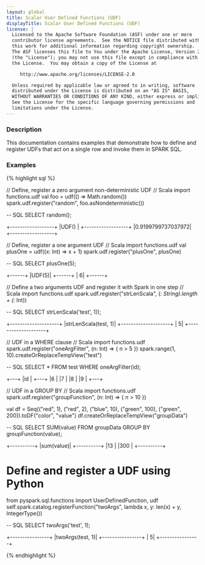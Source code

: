 ```yaml
---
layout: global
title: Scalar User Defined Functions (UDF)
displayTitle: Scalar User Defined Functions (UDF)
license: |
  Licensed to the Apache Software Foundation (ASF) under one or more
  contributor license agreements.  See the NOTICE file distributed with
  this work for additional information regarding copyright ownership.
  The ASF licenses this file to You under the Apache License, Version 2.0
  (the "License"); you may not use this file except in compliance with
  the License.  You may obtain a copy of the License at

     http://www.apache.org/licenses/LICENSE-2.0

  Unless required by applicable law or agreed to in writing, software
  distributed under the License is distributed on an "AS IS" BASIS,
  WITHOUT WARRANTIES OR CONDITIONS OF ANY KIND, either express or implied.
  See the License for the specific language governing permissions and
  limitations under the License.
---
```


### Description

This documentation contains examples that demonstrate how to define and register UDFs that act on a single row and invoke them in SPARK SQL.

### Examples

{% highlight sql %}

// Define, register a zero argument non-deterministic UDF
// Scala
import functions.udf
val foo = udf(() => Math.random())
spark.udf.register("random", foo.asNondeterministic())

-- SQL
SELECT random();

+------------------+
|UDF()             |
+------------------+
|0.9199799737037972|
+------------------+

// Define, register a one argument UDF
// Scala
import functions.udf
val plusOne = udf((x: Int) => x + 1)
spark.udf.register("plusOne", plusOne)

-- SQL
SELECT plusOne(5);

+------+
|UDF(5)|
+------+
|     6|
+------+

// Define a two arguments UDF and register it with Spark in one step
// Scala
import functions.udf
spark.udf.register("strLenScala", (_: String).length + (_: Int))

-- SQL
SELECT strLenScala('test', 1));

+--------------------+
|strLenScala(test, 1)|
+--------------------+
|                   5|
+--------------------+

// UDF in a WHERE clause
// Scala
import functions.udf
spark.udf.register("oneArgFilter", (n: Int) => { n > 5 })
spark.range(1, 10).createOrReplaceTempView("test")

-- SQL
SELECT * FROM test WHERE oneArgFilter(id);

+---+
|id |
+---+
|6  |
|7  |
|8  |
|9  |
+---+

// UDF in a GROUP BY
// Scala
import functions.udf
spark.udf.register("groupFunction", (n: Int) => { n > 10 })

val df = Seq(("red", 1), ("red", 2), ("blue", 10),
    ("green", 100), ("green", 200)).toDF("color", "value")
df.createOrReplaceTempView("groupData")

-- SQL
SELECT SUM(value) FROM groupData GROUP BY groupFunction(value);

+----------+
|sum(value)|
+----------+
|13        |
|300       |
+----------+

# Define and register a UDF using Python
from pyspark.sql.functions import UserDefinedFunction, udf
self.spark.catalog.registerFunction("twoArgs", lambda x, y: len(x) + y, IntegerType())

-- SQL
SELECT twoArgs('test', 1);

+----------------+
|twoArgs(test, 1)|
+----------------+
|               5|
+----------------+

{% endhighlight %}


